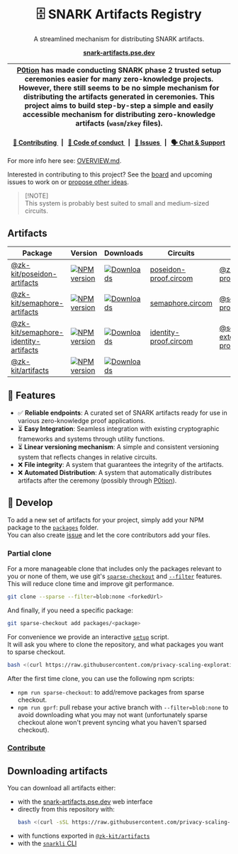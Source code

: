 <p align="center">
    <h1 align="center">
        🗄️ SNARK Artifacts Registry
    </h1>
    <p align="center">A streamlined mechanism for distributing SNARK artifacts.</p>
    <p align="center">
        <a href="https://snark-artifacts.pse.dev"><b>snark-artifacts.pse.dev</b></p></a>
    </p>
</p>

| [P0tion](https://github.com/privacy-scaling-explorations/p0tion) has made conducting SNARK phase 2 trusted setup ceremonies easier for many zero-knowledge projects. However, there still seems to be no simple mechanism for distributing the artifacts generated in ceremonies. This project aims to build step-by-step a simple and easily accessible mechanism for distributing zero-knowledge artifacts (`wasm`/`zkey` files). |
| ----------------------------------------------------------------------------------------------------------------------------------------------------------------------------------------------------------------------------------------------------------------------------------------------------------------------------------------------------------------------------------------------------------------------------------- |

<div align="center">
    <h4>
        <a href="/CONTRIBUTING.md">
            👥 Contributing
        </a>
        <span>&nbsp;&nbsp;|&nbsp;&nbsp;</span>
        <a href="/CODE_OF_CONDUCT.md">
            🤝 Code of conduct
        </a>
        <span>&nbsp;&nbsp;|&nbsp;&nbsp;</span>
        <a href="https://github.com/privacy-scaling-explorations/snark-artifacts/issues/new/choose">
            🔎 Issues
        </a>
        <span>&nbsp;&nbsp;|&nbsp;&nbsp;</span>
        <a href="https://discord.com/invite/sF5CT5rzrR">
            🗣️ Chat &amp; Support
        </a>
    </h4>
</div>

For more info here see: [OVERVIEW.md](https://github.com/privacy-scaling-explorations/snark-artifacts/blob/main/OVERVIEW.md).

Interested in contributing to this project? See the [board](https://github.com/orgs/privacy-scaling-explorations/projects/45/views/1) and upcoming issues to work on or [propose other ideas](https://github.com/privacy-scaling-explorations/snark-artifacts/issues).

> [!NOTE]\
> This system is probably best suited to small and medium-sized circuits.

## Artifacts

<table>
    <thead>
      <th>Package</th>
      <th>Version</th>
      <th>Downloads</th>
      <th>Circuits</th>
      <th>JS library</th>
    <thead>
    <tbody>
        <tr>
            <td>
                <a href="https://github.com/privacy-scaling-explorations/snark-artifacts/tree/main/packages/poseidon">
                    @zk-kit/poseidon-artifacts
                </a>
            </td>
            <td>
                <!-- NPM version -->
                <a href="https://npmjs.org/package/@zk-kit/poseidon-artifacts">
                    <img src="https://img.shields.io/npm/v/@zk-kit/poseidon-artifacts.svg?style=flat-square" alt="NPM version" />
                </a>
            </td>
            <td>
                <!-- Downloads -->
                <a href="https://npmjs.org/package/@zk-kit/poseidon-artifacts">
                    <img src="https://img.shields.io/npm/dm/@zk-kit/poseidon-artifacts.svg?style=flat-square" alt="Downloads" />
                </a>
            </td>
            <td>
                <a href="https://github.com/privacy-scaling-explorations/zk-kit.circom/blob/main/packages/poseidon-proof/src/poseidon-proof.circom">
                    poseidon-proof.circom
                </a>
            </td>
            <td>
                <a href="https://github.com/privacy-scaling-explorations/zk-kit/tree/main/packages/poseidon-proof">
                    @zk-kit/poseidon-proof
                </a>
            </td>
        </tr>
        <tr>
            <td>
                <a href="https://github.com/privacy-scaling-explorations/snark-artifacts/tree/main/packages/semaphore">
                    @zk-kit/semaphore-artifacts
                </a>
            </td>
            <td>
                <!-- NPM version -->
                <a href="https://npmjs.org/package/@zk-kit/semaphore-artifacts">
                    <img src="https://img.shields.io/npm/v/@zk-kit/semaphore-artifacts.svg?style=flat-square" alt="NPM version" />
                </a>
            </td>
            <td>
                <!-- Downloads -->
                <a href="https://npmjs.org/package/@zk-kit/semaphore-artifacts">
                    <img src="https://img.shields.io/npm/dm/@zk-kit/semaphore-artifacts.svg?style=flat-square" alt="Downloads" />
                </a>
            </td>
            <td>
                <a href="https://github.com/semaphore-protocol/semaphore/blob/main/packages/circuits/src/semaphore.circom">
                    semaphore.circom
                </a>
            </td>
            <td>
                <a href="https://github.com/semaphore-protocol/semaphore/tree/main/packages/proof">
                    @semaphore-protocol/proof
                </a>
            </td>
        </tr>
        <tr>
            <td>
                <a href="https://github.com/privacy-scaling-explorations/snark-artifacts/tree/main/packages/semaphore-identity">
                    @zk-kit/semaphore-identity-artifacts
                </a>
            </td>
            <td>
                <!-- NPM version -->
                <a href="https://npmjs.org/package/@zk-kit/semaphore-identity-artifacts">
                    <img src="https://img.shields.io/npm/v/@zk-kit/semaphore-identity-artifacts.svg?style=flat-square" alt="NPM version" />
                </a>
            </td>
            <td>
                <!-- Downloads -->
                <a href="https://npmjs.org/package/@zk-kit/semaphore-identity-artifacts">
                    <img src="https://img.shields.io/npm/dm/@zk-kit/semaphore-identity-artifacts.svg?style=flat-square" alt="Downloads" />
                </a>
            </td>
            <td>
                <a href="https://github.com/semaphore-protocol/extensions/blob/main/packages/identity-proof.circom/src/identity-proof.circom">
                    identity-proof.circom
                </a>
            </td>
            <td>
                <a href="https://github.com/semaphore-protocol/extensions/tree/main/packages/identity-proof">
                    @semaphore-extensions/identity-proof
                </a>
            </td>
        </tr>
        <tr>
            <td>
                <a href="https://github.com/privacy-scaling-explorations/snark-artifacts/tree/main/packages/artifacts">
                    @zk-kit/artifacts
                </a>
            </td>
            <td>
                <!-- NPM version -->
                <a href="https://npmjs.org/package/@zk-kit/artifacts">
                    <img src="https://img.shields.io/npm/v/@zk-kit/artifacts.svg?style=flat-square" alt="NPM version" />
                </a>
            </td>
            <td>
                <!-- Downloads -->
                <a href="https://npmjs.org/package/@zk-kit/artifacts">
                    <img src="https://img.shields.io/npm/dm/@zk-kit/artifacts.svg?style=flat-square" alt="Downloads" />
                </a>
            </td>
            <td>
            </td>
            <td>
            </td>
        </tr>
    <tbody>
</table>

## 🚀 Features

- ✅ **Reliable endpoints**: A curated set of SNARK artifacts ready for use in various zero-knowledge proof applications.
- ⏳ **Easy Integration**: Seamless integration with existing cryptographic frameworks and systems through utility functions.
- ⏳ **Linear versioning mechanism**: A simple and consistent versioning system that reflects changes in relative circuits.
- ❌ **File integrity**: A system that guarantees the integrity of the artifacts.
- ❌ **Automated Distribution**: A system that automatically distributes artifacts after the ceremony (possibly through [P0tion](https://github.com/privacy-scaling-explorations/p0tion)).

## 📜 Develop

To add a new set of artifacts for your project, simply add your NPM package to the [`packages`](https://github.com/privacy-scaling-explorations/snark-artifacts/tree/main/packages) folder.\
You can also create [issue](https://github.com/privacy-scaling-explorations/snark-artifacts/issues/new/choose) and let the core contributors add your files.

### Partial clone

For a more manageable clone that includes only the packages relevant to you or none of them, we use git's [`sparse-checkout`](https://git-scm.com/docs/git-sparse-checkout) and [`--filter`](https://git-scm.com/docs/git-rev-list#Documentation/git-rev-list.txt---filterltfilter-specgt) features. This will reduce clone time and improve git performance.

```bash
git clone --sparse --filter=blob:none <forkedUrl>
```

And finally, if you need a specific package:

```bash
git sparse-checkout add packages/<package>
```

For convenience we provide an interactive [`setup`](https://github.com/privacy-scaling-explorations/snark-artifacts/tree/main/scripts/bin/setup) script.\
It will ask you where to clone the repository, and what packages you want to sparse checkout.

```bash
bash <(curl https://raw.githubusercontent.com/privacy-scaling-explorations/snark-artifacts/main/scripts/bin/setup.bash) fetch
```

After the first time clone, you can use the following npm scripts:

- `npm run sparse-checkout`: to add/remove packages from sparse checkout.
- `npm run gprf`: pull rebase your active branch with `--filter=blob:none` to avoid downloading what you may not want (unfortunately sparse checkout alone won't prevent syncing what you haven't sparsed checkout).

### [Contribute](./CONTRIBUTING.md)

## Downloading artifacts

You can download all artifacts either:

- with the [snark-artifacts.pse.dev](https://snark-artifacts.pse.dev) web interface
- directly from this repository with:
  ```bash
  bash <(curl -sSL https://raw.githubusercontent.com/privacy-scaling-explorations/snark-artifacts/main/scripts/bin/dowload-artifacts.bash) -h
  ```
- with functions exported in [`@zk-kit/artifacts`](./packages/artifacts/README.md#downloading-artifacts)
- with the [`snarkli` CLI](./packages/artifacts/README.md#cli)
